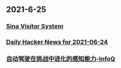 
## 2021-6-25

### [Sina Visitor System](https://weibo.com/5722964389/KlLKZ7LEg)

### [Daily Hacker News for 2021-06-24](https://www.daemonology.net/hn-daily/2021-06-24.html)

### [自动驾驶在挑战中进化的感知能力-InfoQ](https://www.infoq.cn/article/tjthFYITb1y41tC85OXz)
